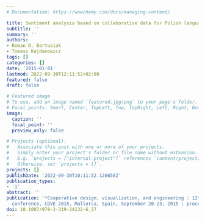 ```yaml
---
# Documentation: https://wowchemy.com/docs/managing-content/

title: Sentiment analysis based on collaborative data for Polish language
subtitle: ''
summary: ''
authors:
- Roman D. Bartusiak
- Tomasz Kajdanowicz
tags: []
categories: []
date: '2015-01-01'
lastmod: 2022-09-30T12:11:52+02:00
featured: false
draft: false

# Featured image
# To use, add an image named `featured.jpg/png` to your page's folder.
# Focal points: Smart, Center, TopLeft, Top, TopRight, Left, Right, BottomLeft, Bottom, BottomRight.
image:
  caption: ''
  focal_point: ''
  preview_only: false

# Projects (optional).
#   Associate this post with one or more of your projects.
#   Simply enter your project's folder or file name without extension.
#   E.g. `projects = ["internal-project"]` references `content/project/deep-learning/index.md`.
#   Otherwise, set `projects = []`.
projects: []
publishDate: '2022-09-30T10:11:52.126658Z'
publication_types:
- '1'
abstract: ''
publication: '*Cooperative design, visualization, and engineering : 12th international
  conference, CDVE 2015, Mallorca, Spain, September 20-23, 2015 : proceedings*'
doi: 10.1007/978-3-319-24132-6_27
---
```

